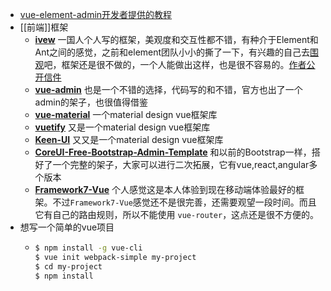- [vue-element-admin开发者提供的教程](https://juejin.cn/post/6844903476661583880)
- [[前端]]框架
	- **[ivew](https://link.juejin.cn?target=https%3A%2F%2Fgithub.com%2Fiview%2Fiview)** 一国人个人写的框架，美观度和交互性都不错，有种介于Element和Ant之间的感觉，之前和element团队小小的撕了一下，有兴趣的自己去[围观](https://link.juejin.cn?target=https%3A%2F%2Fwww.zhihu.com%2Fquestion%2F57118065)吧，框架还是很不做的，一个人能做出这样，也是很不容易的。[作者公开信件](https://link.juejin.cn?target=https%3A%2F%2Fzhuanlan.zhihu.com%2Fp%2F25893972)
	- **[vue-admin](https://link.juejin.cn?target=https%3A%2F%2Fgithub.com%2Fvue-bulma%2Fvue-admin)** 也是一个不错的选择，代码写的和不错，官方也出了一个admin的架子，也很值得借鉴
	- **[vue-material](https://link.juejin.cn?target=https%3A%2F%2Fgithub.com%2Fvuematerial%2Fvue-material)** 一个material design vue框架库
	- **[vuetify](https://link.juejin.cn?target=https%3A%2F%2Fgithub.com%2Fvuetifyjs%2Fvuetify)** 又是一个material design vue框架库
	- **[Keen-UI](https://link.juejin.cn?target=https%3A%2F%2Fgithub.com%2FJosephusPaye%2FKeen-UI)** 又又是一个material design vue框架库
	- **[CoreUI-Free-Bootstrap-Admin-Template](https://link.juejin.cn?target=https%3A%2F%2Fgithub.com%2Fmrholek%2FCoreUI-Free-Bootstrap-Admin-Template)** 和以前的Bootstrap一样，搭好了一个完整的架子，大家可以进行二次拓展，它有vue,react,angular多个版本
	- **[Framework7-Vue](https://link.juejin.cn?target=https%3A%2F%2Fgithub.com%2Fframework7io%2FFramework7-Vue)** 个人感觉这是本人体验到现在移动端体验最好的框架。不过`Framework7-Vue`感觉还不是很完善，还需要观望一段时间。而且它有自己的路由规则，所以不能使用 `vue-router`，这点还是很不方便的。
- 想写一个简单的vue项目
	- ```bash
	  $ npm install -g vue-cli
	  $ vue init webpack-simple my-project
	  $ cd my-project
	  $ npm install
	  ```